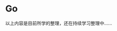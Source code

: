 # Go

<object style="width: 100%" data="./assets/Learn Go.svg" type="image/svg+xml"></object>


以上内容是目前所学的整理，还在持续学习整理中......
